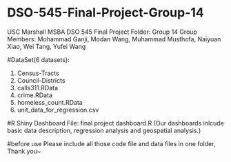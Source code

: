 # DSO-545-Final-Project-Group-14
USC Marshall MSBA DSO 545 Final Project Folder: Group 14
Group Members: Mohammad Ganji, Modan Wang, Muhammad Musthofa, Naiyuan Xiao, Wei Tang, Yufei Wang

#DataSet(6 datasets):
1. Census-Tracts
2. Council-Districts
3. calls311.RData
4. crime.RData
5. homeless_count.RData
6. unit_data_for_regression.csv

#R Shiny Dashboard File:
final project dashboard.R
(Our dashboards inlcude basic data description, regression analysis and geospatial analysis.)

#before use
Please include all those code file and data files in one folder, Thank you~

